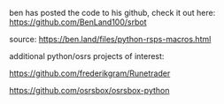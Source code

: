 ben has posted the code to his github, check it out here: https://github.com/BenLand100/srbot

source: https://ben.land/files/python-rsps-macros.html

additional python/osrs projects of interest:

https://github.com/frederikgram/Runetrader

https://github.com/osrsbox/osrsbox-python
